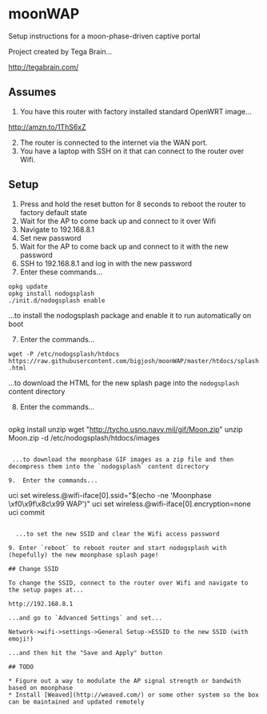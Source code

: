 # moonWAP
Setup instructions for a moon-phase-driven captive portal

Project created by Tega Brain...

http://tegabrain.com/

## Assumes

1. You have this router with factory installed standard OpenWRT image... 

  http://amzn.to/1ThS6xZ

2. The router is connected to the internet via the WAN port. 
3. You have a laptop with SSH on it that can connect to the router over Wifi. 

## Setup

1. Press and hold the reset button for 8 seconds to reboot the router to factory default state
2. Wait for the AP to come back up and connect to it over Wifi
3. Navigate to 192.168.8.1
4. Set new password
5. Wait for the AP to come back up and connect to it with the new password
6. SSH to 192.168.8.1 and log in with the new password
7. Enter these commands...  

  ```
opkg update
opkg install nodogsplash
./init.d/nodogsplash enable
```
  ...to install the nodogsplash package and enable it to run automatically on boot
  
7. Enter the commands...

  `wget -P /etc/nodogsplash/htdocs https://raw.githubusercontent.com/bigjosh/moonWAP/master/htdocs/splash.html`

  ...to download the HTML for the new splash page into the `nodogsplash` content directory
  
8. Enter the commands...

   ```
opkg install unzip
wget "http://tycho.usno.navy.mil/gif/Moon.zip" 
unzip Moon.zip -d /etc/nodogsplash/htdocs/images
```

 ...to download the moonphase GIF images as a zip file and then decompress them into the `nodogsplash` content directory
 
9.  Enter the commands...  

   ```
uci set wireless.@wifi-iface[0].ssid="$(echo -ne 'Moonphase \xf0\x9f\x8c\x99 WAP')"
uci set wireless.@wifi-iface[0].encryption=none
uci commit
```

  ...to set the new SSID and clear the Wifi access password
 
9. Enter `reboot` to reboot router and start nodogsplash with (hopefully) the new moonphase splash page!

## Change SSID

To change the SSID, connect to the router over Wifi and navigate to the setup pages at...

http://192.168.8.1

...and go to `Advanced Settings` and set...

Network->wifi->settings->General Setup->ESSID to the new SSID (with emoji!) 

...and then hit the "Save and Apply" button

## TODO

* Figure out a way to modulate the AP signal strength or bandwith based on moonphase
* Install [Weaved](http://weaved.com/) or some other system so the box can be maintained and updated remotely
